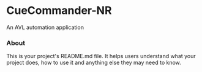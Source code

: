 CueCommander-NR
===============

An AVL automation application 

### About

This is your project's README.md file. It helps users understand what your
project does, how to use it and anything else they may need to know.

